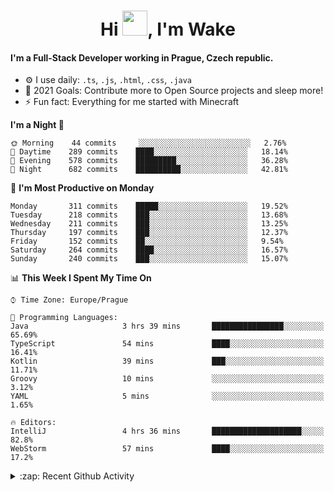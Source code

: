 <h1 align="center">Hi <img src="https://raw.githubusercontent.com/MrWakeCZ/MrWakeCZ/master/Hi.gif" width="40px" />, I'm Wake</h1>

#### I'm a Full-Stack Developer working in Prague, Czech republic.
- ⚙️ I use daily: `.ts`, `.js`, `.html`, `.css`, `.java`
- 🥅 2021 Goals: Contribute more to Open Source projects and sleep more!
- ⚡ Fun fact: Everything for me started with Minecraft

<!--START_SECTION:waka-->
**I'm a Night 🦉** 

```text
🌞 Morning    44 commits     ░░░░░░░░░░░░░░░░░░░░░░░░░   2.76% 
🌆 Daytime    289 commits    ████░░░░░░░░░░░░░░░░░░░░░   18.14% 
🌃 Evening    578 commits    █████████░░░░░░░░░░░░░░░░   36.28% 
🌙 Night      682 commits    ██████████░░░░░░░░░░░░░░░   42.81%

```
📅 **I'm Most Productive on Monday** 

```text
Monday       311 commits    █████░░░░░░░░░░░░░░░░░░░░   19.52% 
Tuesday      218 commits    ███░░░░░░░░░░░░░░░░░░░░░░   13.68% 
Wednesday    211 commits    ███░░░░░░░░░░░░░░░░░░░░░░   13.25% 
Thursday     197 commits    ███░░░░░░░░░░░░░░░░░░░░░░   12.37% 
Friday       152 commits    ██░░░░░░░░░░░░░░░░░░░░░░░   9.54% 
Saturday     264 commits    ████░░░░░░░░░░░░░░░░░░░░░   16.57% 
Sunday       240 commits    ███░░░░░░░░░░░░░░░░░░░░░░   15.07%

```


📊 **This Week I Spent My Time On** 

```text
⌚︎ Time Zone: Europe/Prague

💬 Programming Languages: 
Java                     3 hrs 39 mins       ████████████████░░░░░░░░░   65.69% 
TypeScript               54 mins             ████░░░░░░░░░░░░░░░░░░░░░   16.41% 
Kotlin                   39 mins             ███░░░░░░░░░░░░░░░░░░░░░░   11.71% 
Groovy                   10 mins             ░░░░░░░░░░░░░░░░░░░░░░░░░   3.12% 
YAML                     5 mins              ░░░░░░░░░░░░░░░░░░░░░░░░░   1.65%

🔥 Editors: 
IntelliJ                 4 hrs 36 mins       ████████████████████░░░░░   82.8% 
WebStorm                 57 mins             ████░░░░░░░░░░░░░░░░░░░░░   17.2%

```


<!--END_SECTION:waka-->

<details>
  <summary>:zap: Recent Github Activity</summary>

<!--START_SECTION:activity-->
1. ❌ Closed PR [#15](https://github.com/craftmania-cz/craftmanager/pull/15) in [craftmania-cz/craftmanager](https://github.com/craftmania-cz/craftmanager)
2. 🎉 Merged PR [#11](https://github.com/craftmania-cz/craftapi/pull/11) in [craftmania-cz/craftapi](https://github.com/craftmania-cz/craftapi)
3. 🎉 Merged PR [#89](https://github.com/waked-cz/corgi/pull/89) in [waked-cz/corgi](https://github.com/waked-cz/corgi)
4. 🎉 Merged PR [#2](https://github.com/craftmania-cz/craftcore/pull/2) in [craftmania-cz/craftcore](https://github.com/craftmania-cz/craftcore)
5. 🎉 Merged PR [#7](https://github.com/craftmania-cz/craftlobby/pull/7) in [craftmania-cz/craftlobby](https://github.com/craftmania-cz/craftlobby)
<!--END_SECTION:activity-->

</details>
